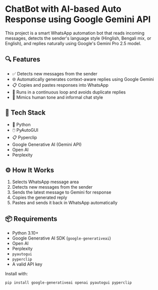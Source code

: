 # ChatBot with AI-based Auto Response using Google Gemini API

This project is a smart WhatsApp automation bot that reads incoming messages, detects the sender's language style (Hinglish, Bengali mix, or English), and replies naturally using Google's Gemini Pro 2.5 model.

## 🔍 Features

- ✅ Detects new messages from the sender
- 🌐 Automatically generates context-aware replies using Google Gemini
- 📋 Copies and pastes responses into WhatsApp
- 🔁 Runs in a continuous loop and avoids duplicate replies
- 💬 Mimics human tone and informal chat style

## 🧠 Tech Stack

- 🐍 Python
- 🖱️ PyAutoGUI
- 📋 Pyperclip
- Google Generative AI (Gemini API)
- Open AI
- Perplexity

## ⚙️ How It Works

1. Selects WhatsApp message area
2. Detects new messages from the sender
3. Sends the latest message to Gemini for response
4. Copies the generated reply
5. Pastes and sends it back in WhatsApp automatically

## 📦 Requirements

- Python 3.10+
- Google Generative AI SDK (`google-generativeai`)
- Open AI
- Perplexity
- `pyautogui`
- `pyperclip`
- A valid API key

Install with:
```bash
pip install google-generativeai openai pyautogui pyperclip

